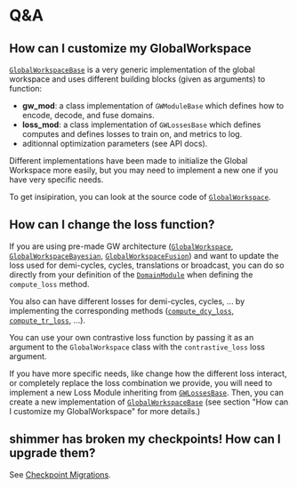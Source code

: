 # Q&A

## How can I customize my GlobalWorkspace
[`GlobalWorkspaceBase`](https://bdvllrs.github.io/shimmer/shimmer/modules/global_workspace.html#GlobalWorkspaceBase) 
is a very generic implementation of the global workspace and uses different building
blocks (given as arguments) to function:
* **gw_mod**: a class implementation of `GWModuleBase` which defines how to encode, 
    decode, and fuse domains.
* **loss_mod**: a class implementation of `GWLossesBase` which defines computes and
    defines losses to train on, and metrics to log.
* aditionnal optimization parameters (see API docs).

Different implementations have been made to initialize the Global Workspace more easily,
but you may need to implement a new one if you have very specific needs.

To get insipiration, you can look at the source code of
[`GlobalWorkspace`](https://bdvllrs.github.io/shimmer/shimmer/modules/global_workspace.html#GlobalWorkspace).

## How can I change the loss function?
If you are using pre-made GW architecture
([`GlobalWorkspace`](https://bdvllrs.github.io/shimmer/shimmer/modules/global_workspace.html#GlobalWorkspace),
[`GlobalWorkspaceBayesian`](https://bdvllrs.github.io/shimmer/shimmer/modules/global_workspace.html#GlobalWorkspaceBayesian),
[`GlobalWorkspaceFusion`](https://bdvllrs.github.io/shimmer/shimmer/modules/global_workspace.html#GlobalWorkspaceFusion)) and want to update the loss
used for demi-cycles, cycles, translations or broadcast, you can do so directly from
your definition of the
[`DomainModule`](https://bdvllrs.github.io/shimmer/shimmer/modules/domain.html#DomainModule.compute_loss)
when defining the `compute_loss` method.

You also can have different losses for demi-cycles, cycles, ... by implementing
the corresponding methods
([`compute_dcy_loss`](https://bdvllrs.github.io/shimmer/shimmer/modules/domain.html#DomainModule.compute_dcy_loss),
[`compute_tr_loss`](https://bdvllrs.github.io/shimmer/shimmer/modules/domain.html#DomainModule.compute_tr_loss), ...).

You can use your own contrastive loss function by passing it as an argument to the
`GlobalWorkspace` class with the `contrastive_loss` loss argument.

If you have more specific needs, like change how the different loss interact, or
completely replace the loss combination we provide, you will need to implement a new
Loss Module inheriting from
[`GWLossesBase`](https://bdvllrs.github.io/shimmer/shimmer/modules/losses.html#GWLossesBase).
Then, you can create a new implementation of
[`GlobalWorkspaceBase`](https://bdvllrs.github.io/shimmer/shimmer/modules/global_workspace.html#GlobalWorkspaceBase)
(see section "How can I customize my GlobalWorkspace" for more details.)


## shimmer has broken my checkpoints! How can I upgrade them?
See [Checkpoint Migrations](ckpt_migrations.md).

